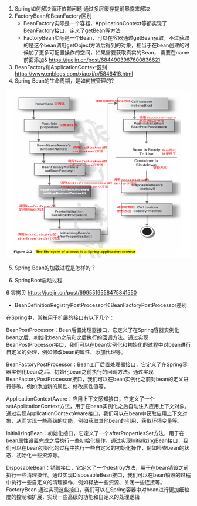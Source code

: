 1. Spring如何解决循环依赖问题
    通过多层缓存提前暴露来解决
2. FactoryBean和BeanFactory区别
    - BeanFactory实际是一个容器，ApplicationContext等都实现了BeanFactory接口，定义了getBean等方法
    - FactoryBean实际是一个Bean，可以在容器通过getBean获取，不过获取的是这个bean调用getObject方法后得到的对象，相当于在bean创建的时候加了更多可配置操作的空间，如果需要获取真实的Bean，
需要在name前面添加&
    https://juejin.cn/post/6844903967600836621
3. BeanFactory和ApplicationContext区别
    https://www.cnblogs.com/xiaoxi/p/5846416.html
4. Spring Bean的生命周期，是如何被管理的?

![Spring Bean的生命周期](imgs/Spring%20Bean的生命周期.png)

5. Spring Bean的加载过程是怎样的？

6. SpringBoot启动过程

6 零拷贝
https://juejin.cn/post/6995519558475841550


- BeanDefinitionRegistryPostProcessor和BeanFactoryPostProcessor差别


在Spring中，常被用于扩展的接口有以下几个：

BeanPostProcessor：Bean后置处理器接口，它定义了在Spring容器实例化bean之后、初始化bean之前和之后执行的回调方法。通过实现BeanPostProcessor接口，我们可以在bean实例化和初始化的过程中对bean进行自定义的处理，例如修改bean的属性、添加代理等。

BeanFactoryPostProcessor：Bean工厂后置处理器接口，它定义了在Spring容器实例化bean之后、初始化bean之前执行的回调方法。通过实现BeanFactoryPostProcessor接口，我们可以在bean实例化之前对bean的定义进行修改，例如添加新的属性、修改属性值等。

ApplicationContextAware：应用上下文感知接口，它定义了一个setApplicationContext方法，用于在bean实例化之后自动注入应用上下文对象。通过实现ApplicationContextAware接口，我们可以在bean中获取应用上下文对象，从而实现一些高级的功能，例如获取其他bean的引用、获取环境变量等。

InitializingBean：初始化接口，它定义了一个afterPropertiesSet方法，用于在bean属性设置完成之后执行一些初始化操作。通过实现InitializingBean接口，我们可以在bean初始化的过程中执行一些自定义的初始化操作，例如检查bean的状态、初始化一些资源等。

DisposableBean：销毁接口，它定义了一个destroy方法，用于在bean销毁之前执行一些清理操作。通过实现DisposableBean接口，我们可以在bean销毁的过程中执行一些自定义的清理操作，例如释放一些资源、关闭一些连接等。
FactoryBean
通过实现这些接口，我们可以在Spring容器中对bean进行更加细粒度的控制和扩展，实现一些高级的功能和自定义的处理逻辑


